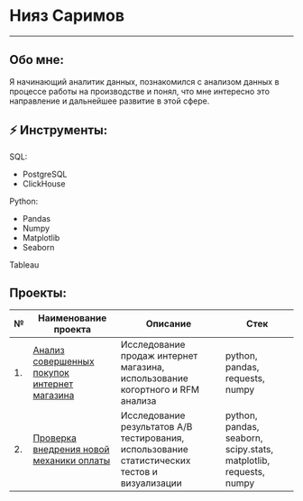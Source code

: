 # Нияз Саримов
---
## Обо мне:
Я начинающий аналитик данных, познакомился с анализом данных в процессе работы на производстве и понял, что мне интересно это направление и дальнейшее развитие в этой сфере.
## ⚡ Инструменты:
SQL:
- PostgreSQL
- ClickHouse

Python:
 - Pandas
 - Numpy
 - Matplotlib
 - Seaborn

Tableau

## Проекты:

| № | Наименование проекта | Описание | Стек | 
| --- | --- | --- | --- |
| 1. | [Анализ совершенных покупок интернет магазина](https://github.com/niyaz-sarimov/Projects/blob/main/Анализ%20совершенных%20покупок%20интернет%20магазина/%20README.md) | Исследование продаж интернет магазина, использование когортного и RFM анализа| python, pandas, requests, numpy
| 2. | [Проверка внедрения новой механики оплаты](https://github.com/niyaz-sarimov/Projects/blob/main/Проверка%20внедрения%20новой%20механики%20оплаты/README.md) | Исследование результатов A/B тестирования, использование статистических тестов и визуализации| python, pandas, seaborn, scipy.stats, matplotlib, requests, numpy
